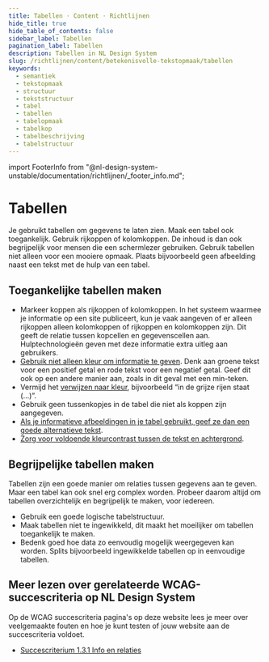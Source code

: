```yaml
---
title: Tabellen · Content · Richtlijnen
hide_title: true
hide_table_of_contents: false
sidebar_label: Tabellen
pagination_label: Tabellen
description: Tabellen in NL Design System
slug: /richtlijnen/content/betekenisvolle-tekstopmaak/tabellen
keywords:
  - semantiek
  - tekstopmaak
  - structuur
  - tekststructuur
  - tabel
  - tabellen
  - tabelopmaak
  - tabelkop
  - tabelbeschrijving
  - tabelstructuur
---
```


<!-- @license CC0-1.0 -->

import FooterInfo from "@nl-design-system-unstable/documentation/richtlijnen/\_footer_info.md";

# Tabellen

Je gebruikt tabellen om gegevens te laten zien. Maak een tabel ook toegankelijk. Gebruik rijkoppen of kolomkoppen. De inhoud is dan ook begrijpelijk voor mensen die een schermlezer gebruiken. Gebruik tabellen niet alleen voor een mooiere opmaak. Plaats bijvoorbeeld geen afbeelding naast een tekst met de hulp van een tabel.

## Toegankelijke tabellen maken

- Markeer koppen als rijkoppen of kolomkoppen. In het systeem waarmee je informatie op een site publiceert, kun je vaak aangeven of er alleen rijkoppen alleen kolomkoppen of rijkoppen en kolomkoppen zijn. Dit geeft de relatie tussen kopcellen en gegevenscellen aan. Hulptechnologieën geven met deze informatie extra uitleg aan gebruikers.
- [Gebruik niet alleen kleur om informatie te geven](/wcag/1.4.1). Denk aan groene tekst voor een positief getal en rode tekst voor een negatief getal. Geef dit ook op een andere manier aan, zoals in dit geval met een min-teken.
- Vermijd het [verwijzen naar kleur](/wcag/1.3.3), bijvoorbeeld “in de grijze rijen staat (…)”.
- Gebruik geen tussenkopjes in de tabel die niet als koppen zijn aangegeven.
- [Als je informatieve afbeeldingen in je tabel gebruikt, geef ze dan een goede alternatieve tekst](/wcag/1.1.1).
- [Zorg voor voldoende kleurcontrast tussen de tekst en achtergrond](/wcag/1.4.1).

## Begrijpelijke tabellen maken

Tabellen zijn een goede manier om relaties tussen gegevens aan te geven. Maar een tabel kan ook snel erg complex worden. Probeer daarom altijd om tabellen overzichtelijk en begrijpelijk te maken, voor iedereen.

- Gebruik een goede logische tabelstructuur.
- Maak tabellen niet te ingewikkeld, dit maakt het moeilijker om tabellen toegankelijk te maken.
- Bedenk goed hoe data zo eenvoudig mogelijk weergegeven kan worden. Splits bijvoorbeeld ingewikkelde tabellen op in eenvoudige tabellen.

## Meer lezen over gerelateerde WCAG-succescriteria op NL Design System

Op de WCAG succescriteria pagina's op deze website lees je meer over veelgemaakte fouten en hoe je kunt testen of jouw website aan de succescriteria voldoet.

- [Succescriterium 1.3.1 Info en relaties](/wcag/1.3.1)

<FooterInfo />
